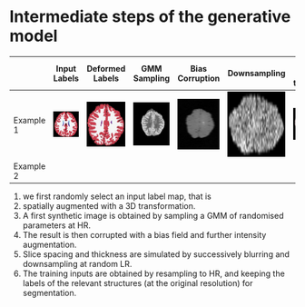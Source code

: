 Intermediate steps of the generative model
==========================================

|           | Input Labels                                                 | Deformed Labels                                                    | GMM Sampling                                                 | Bias Corruption | Downsampling | Inputs for training |
| --------- | ------------------------------------------------------------ | ------------------------------------------------------------------ | ------------------------------------------------------------ | --------------- | --------------- | --------------- |
| Example 1 | ![Input Labels](../img/table3_example1_a.jpg "Input Labels") | ![Deformed Labels](../img/table3_example1_b.jpg "Deformed Labels") | ![GMM Sampling](../img/table3_example1_c.jpg "GMM Sampling") | ![Bias Corruption](../img/table3_example1_d.jpg "Bias Corruption") | ![Downsampling](../img/table3_example1_e.jpg "Downsampling") | ![Images for training](../img/table3_example1_f.jpg "Images for training") |
| Example 2 |                                                              |                                                                    |                                                              |                                                                    |  |

1. we first randomly
select an input label map, that is 
2. spatially augmented with a 3D
transformation. 
3. A first synthetic image is obtained by sampling a
GMM of randomised parameters at HR. 
4. The result is then corrupted
with a bias field and further intensity augmentation. 
5. Slice spacing
and thickness are simulated by successively blurring and downsampling
at random LR. 
6. The training inputs are obtained by resampling to
HR, and keeping the labels of the relevant structures (at the original
resolution) for segmentation.